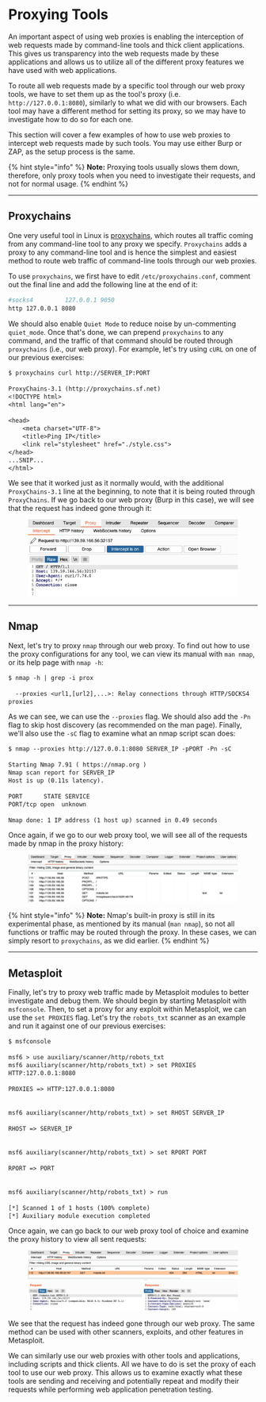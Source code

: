 # Proxying Tools

An important aspect of using web proxies is enabling the interception of web requests made by command-line tools and thick client applications. This gives us transparency into the web requests made by these applications and allows us to utilize all of the different proxy features we have used with web applications.

To route all web requests made by a specific tool through our web proxy tools, we have to set them up as the tool's proxy (i.e. `http://127.0.0.1:8080`), similarly to what we did with our browsers. Each tool may have a different method for setting its proxy, so we may have to investigate how to do so for each one.

This section will cover a few examples of how to use web proxies to intercept web requests made by such tools. You may use either Burp or ZAP, as the setup process is the same.

{% hint style="info" %}
**Note:** Proxying tools usually slows them down, therefore, only proxy tools when you need to investigate their requests, and not for normal usage.
{% endhint %}

***

## Proxychains

One very useful tool in Linux is [proxychains](https://github.com/haad/proxychains), which routes all traffic coming from any command-line tool to any proxy we specify. `Proxychains` adds a proxy to any command-line tool and is hence the simplest and easiest method to route web traffic of command-line tools through our web proxies.

To use `proxychains`, we first have to edit `/etc/proxychains.conf`, comment out the final line and add the following line at the end of it:

```bash
#socks4         127.0.0.1 9050
http 127.0.0.1 8080
```

We should also enable `Quiet Mode` to reduce noise by un-commenting `quiet_mode`. Once that's done, we can prepend `proxychains` to any command, and the traffic of that command should be routed through `proxychains` (i.e., our web proxy). For example, let's try using `cURL` on one of our previous exercises:

```shell-session
$ proxychains curl http://SERVER_IP:PORT

ProxyChains-3.1 (http://proxychains.sf.net)
<!DOCTYPE html>
<html lang="en">

<head>
    <meta charset="UTF-8">
    <title>Ping IP</title>
    <link rel="stylesheet" href="./style.css">
</head>
...SNIP...
</html>    
```

We see that it worked just as it normally would, with the additional `ProxyChains-3.1` line at the beginning, to note that it is being routed through `ProxyChains`. If we go back to our web proxy (Burp in this case), we will see that the request has indeed gone through it:

<figure><img src="../../../../.gitbook/assets/image (10).png" alt=""><figcaption></figcaption></figure>

***

## Nmap

Next, let's try to proxy `nmap` through our web proxy. To find out how to use the proxy configurations for any tool, we can view its manual with `man nmap`, or its help page with `nmap -h`:

```shell-session
$ nmap -h | grep -i prox

  --proxies <url1,[url2],...>: Relay connections through HTTP/SOCKS4 proxies
```

As we can see, we can use the `--proxies` flag. We should also add the `-Pn` flag to skip host discovery (as recommended on the man page). Finally, we'll also use the `-sC` flag to examine what an nmap script scan does:

```shell-session
$ nmap --proxies http://127.0.0.1:8080 SERVER_IP -pPORT -Pn -sC

Starting Nmap 7.91 ( https://nmap.org )
Nmap scan report for SERVER_IP
Host is up (0.11s latency).

PORT      STATE SERVICE
PORT/tcp open  unknown

Nmap done: 1 IP address (1 host up) scanned in 0.49 seconds
```

Once again, if we go to our web proxy tool, we will see all of the requests made by nmap in the proxy history:

<figure><img src="../../../../.gitbook/assets/image (1) (1).png" alt=""><figcaption></figcaption></figure>

{% hint style="info" %}
**Note:** Nmap's built-in proxy is still in its experimental phase, as mentioned by its manual (`man nmap`), so not all functions or traffic may be routed through the proxy. In these cases, we can simply resort to `proxychains`, as we did earlier.
{% endhint %}

***

## Metasploit

Finally, let's try to proxy web traffic made by Metasploit modules to better investigate and debug them. We should begin by starting Metasploit with `msfconsole`. Then, to set a proxy for any exploit within Metasploit, we can use the `set PROXIES` flag. Let's try the `robots_txt` scanner as an example and run it against one of our previous exercises:

```shell-session
$ msfconsole

msf6 > use auxiliary/scanner/http/robots_txt
msf6 auxiliary(scanner/http/robots_txt) > set PROXIES HTTP:127.0.0.1:8080

PROXIES => HTTP:127.0.0.1:8080


msf6 auxiliary(scanner/http/robots_txt) > set RHOST SERVER_IP

RHOST => SERVER_IP


msf6 auxiliary(scanner/http/robots_txt) > set RPORT PORT

RPORT => PORT


msf6 auxiliary(scanner/http/robots_txt) > run

[*] Scanned 1 of 1 hosts (100% complete)
[*] Auxiliary module execution completed
```

Once again, we can go back to our web proxy tool of choice and examine the proxy history to view all sent requests:

<figure><img src="../../../../.gitbook/assets/image (2) (1).png" alt=""><figcaption></figcaption></figure>

We see that the request has indeed gone through our web proxy. The same method can be used with other scanners, exploits, and other features in Metasploit.

We can similarly use our web proxies with other tools and applications, including scripts and thick clients. All we have to do is set the proxy of each tool to use our web proxy. This allows us to examine exactly what these tools are sending and receiving and potentially repeat and modify their requests while performing web application penetration testing.
